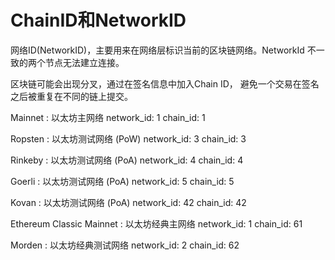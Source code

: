# ChainID和NetworkID 

网络ID(NetworkID)，主要用来在网络层标识当前的区块链网络。NetworkId 不一致的两个节点无法建立连接。  

区块链可能会出现分叉，通过在签名信息中加入Chain ID， 避免一个交易在签名之后被重复在不同的链上提交。  

Mainnet : 以太坊主网络
network_id: 1
chain_id: 1

Ropsten : 以太坊测试网络 (PoW)
network_id: 3
chain_id: 3

Rinkeby : 以太坊测试网络 (PoA)
network_id: 4
chain_id: 4

Goerli : 以太坊测试网络 (PoA)
network_id: 5
chain_id: 5

Kovan : 以太坊测试网络 (PoA)
network_id: 42
chain_id: 42

Ethereum Classic Mainnet : 以太坊经典主网络
network_id: 1
chain_id: 61

Morden : 以太坊经典测试网络
network_id: 2
chain_id: 62